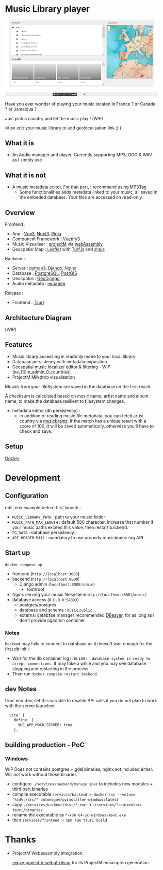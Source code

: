# Music Library player

![Thumbnail Image](./doc/geoviewer.jpg)

Have you ever wonder of playing your music located in France ? or Canada ? or Jamaiqua ?

Just pick a country and let the music play ! (WIP)

(Also edit your music library to add geolocalisation link ;) )

## What it is

- An Audio manager and player. Currently supporting MP3, OGG & WAV as I simply use <audio> html element. Sorry for all FLAC lovers.

## What it is not

- A music metadata editor. For that part, I recommand using [MP3Tag](https://www.mp3tag.de)
  - Some functionalities adds metadata linked to your music, all saved in the embeded database. Your files are accessed on read-only.

## Overview

Frontend : 
  - App : [Vue3](https://vuejs.org/), [Nuxt3](https://nuxt.com/), [Pinia](https://pinia.vuejs.org/)
  - Component Framework : [Vuetify3](https://vuetifyjs.com/)
  - Music Vizualiser : [projectM](https://github.com/projectM-visualizer/projectm) via [webAssembly](https://webassembly.org/)
  - Geospatial Map : [Leaflet](https://leafletjs.com/) with [Turf.js](https://turfjs.org/) and [shpjs](https://www.npmjs.com/package/shpjs)

Backend : 
  - Server : [python3](https://www.python.org/), [Django](https://www.djangoproject.com/), [Nginx](https://nginx.org/)
  - Database : [PostgreSQL](https://www.postgresql.org/), [PostGIS](https://postgis.net/)
  - Geospatial : [GeoDjango](https://docs.djangoproject.com/fr/5.0/ref/contrib/gis/)
  - Audio metadata : [mutagen](https://mutagen.readthedocs.io)

Release :
  - Frontend : [Tauri](https://tauri.app/)

## Architecture Diagram

[WIP]

## Features 

 - Music library accessing in readonly mode to your local library
 - Database persistency with metadata exposition
 - Geospatial music localizer editor & filtering - WIP  (ne_110m_admin_0_countries)
 - ProjectM Milkdrop vizualisation

Musics from your fileSystem are saved in the database on the first reach.

A checksum is calculated based on music name, artist name and album name, to make the database resilient to filesystem changes.

 - metadata editor (db persistency) :
   - In addition of reading music file metadata, you can fetch artist country via [musicbrainz](https://musicbrainz.org). If the match has a unique result with a score of 100, it will be saved automatically, otherwise you'll have to check and save.

## Setup

[Docker](https://www.docker.com/)

# Development

## Configuration

edit .env example before first launch :

 - `MUSIC_LIBRARY_PATH` : path to your music folder
 - `MUSIC_PATH_MAX_LENGTH` : default 500 character, increase that number if your music paths exceed this value, then restart backend.
 - `PG_DATA` : database persistency.
 - `API_HEADER_MAIL` : mandatory to use properly musicbrainz.org API

## Start up

`docker compose up`

- frontend (`http://localhost:3000`)
- backend (`http://localhost:8000`)
  - Django admin (`localhost:8000/admin`)
    - root/root
- Nginx serving your music filesystem(`http://localhost:8081/music`)
- database access (`0.0.0.0:54333`)
  - postgres/postgres
  - database and schema : `music`.`public`
  - external database manager recommended [DBeaver](https://dbeaver.io/), for as long as I don't provide pgadmin container.

### Notes

`backend` may fails to connect to database as it doesn't wait enough for the first db init :

 - Wait for the db container log line `LOG:  database system is ready to accept connections`. It may take a while and you may see database stopping and restarting in the process.
 - Then run `docker compose restart backend`.

## dev Notes

front end dev, set this variable to disable API calls if you do not plan to work with the server launched

```
  vite: {
    define: {
      VUE_APP_MOCK_SERVER: true
    },
```

## building production - PoC

### Windows 

WIP Does not contains postgres + gdal binaries, nginx not included either. Will not work without those binaries

 - configure `./services/backend/manage.spec` to includes new modules + third part binaries
 - compile executable `services/backend > docker run --volume "%cd%:/src/" batonogov/pyinstaller-windows:latest`
 - copy `./services/backend/dist/*.exe` in `./services/frontend/src-tauri/binaries`
 - rename the executable as `*-x86_64-pc-windows-msvc.exe`
 - then `services/frontend > npm run tauri build`

# Thanks

 - ProjectM Webassembly integration :
   
   [evoyy:projectm-webgl-demo](https://github.com/evoyy/projectm-webgl-demo) for its ProjectM emscripten generation.
